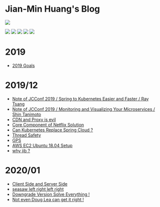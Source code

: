 # Jian-Min Huang's Blog

[![](https://github.com/Jian-Min-Huang/tech-note/blob/master/images/Avatar%20and%20Bio.png)](../..)

[![](https://github.com/Jian-Min-Huang/tech-note/blob/master/images/linkedin-32.png)](https://tw.linkedin.com/in/jian-min-huang-14731410b)
[![](https://github.com/Jian-Min-Huang/tech-note/blob/master/images/github-32.png)](https://github.com/Jian-Min-Huang)
[![](https://github.com/Jian-Min-Huang/tech-note/blob/master/images/twitter-32.png)](https://twitter.com/JianMin_V_Huang)
[![](https://github.com/Jian-Min-Huang/tech-note/blob/master/images/notes-32.png)](https://github.com/Jian-Min-Huang/tech-note/wiki)
[![](https://github.com/Jian-Min-Huang/tech-note/blob/master/images/wordpress-32.png)](https://github.com/Jian-Min-Huang/tech-note/blob/master/README.md)

# 2019
* [2019 Goals](https://github.com/Jian-Min-Huang/tech-note/issues/38)

# 2019/12
* [Note of JCConf 2019 / Spring to Kubernetes Easier and Faster / Ray Tsang](https://github.com/Jian-Min-Huang/tech-note/issues/1)
* [Note of JCConf 2019 / Monitoring and Visualizing Your Microservices / Shin Tanimoto](https://github.com/Jian-Min-Huang/tech-note/issues/2)
* [CDN and Proxy is evil](https://github.com/Jian-Min-Huang/tech-note/issues/6)
* [Core Component of Netflix Solution](https://github.com/Jian-Min-Huang/tech-note/issues/8)
* [Can Kubernetes Replace Spring Cloud ?](https://github.com/Jian-Min-Huang/tech-note/issues/9)
* [Thread Safety](https://github.com/Jian-Min-Huang/tech-note/issues/22)
* [GPS](https://github.com/Jian-Min-Huang/tech-note/issues/28)
* [AWS EC2 Ubuntu 18.04 Setup](https://github.com/Jian-Min-Huang/tech-note/issues/29)
* [why jib ?](https://github.com/Jian-Min-Huang/tech-note/issues/32)

# 2020/01
* [Client Side and Server Side](https://github.com/Jian-Min-Huang/tech-note/issues/7)
* [seasaw left right left right](https://github.com/Jian-Min-Huang/tech-note/issues/10)
* [Downgrade Version Solve Everything !](https://github.com/Jian-Min-Huang/tech-note/issues/45)
* [Not even Doug Lea can get it right !](https://github.com/Jian-Min-Huang/tech-note/issues/54)

